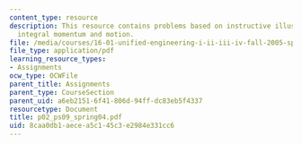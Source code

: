 ```yaml
---
content_type: resource
description: This resource contains problems based on instructive illustration of
  integral momentum and motion.
file: /media/courses/16-01-unified-engineering-i-ii-iii-iv-fall-2005-spring-2006/8caa0db1aecea5c145c3e2984e331cc6_p02_ps09_spring04.pdf
file_type: application/pdf
learning_resource_types:
- Assignments
ocw_type: OCWFile
parent_title: Assignments
parent_type: CourseSection
parent_uid: a6eb2151-6f41-806d-94ff-dc83eb5f4337
resourcetype: Document
title: p02_ps09_spring04.pdf
uid: 8caa0db1-aece-a5c1-45c3-e2984e331cc6
---
```

